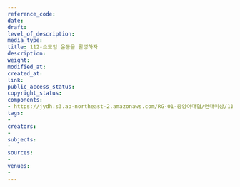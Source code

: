 ```yaml
---
reference_code: 
date: 
draft: 
level_of_description: 
media_type: 
title: 112-소모임 운동을 활성하자
description: 
weight: 
modified_at: 
created_at: 
link: 
public_access_status: 
copyright_status: 
components:
- https://jydh.s3.ap-northeast-2.amazonaws.com/RG-01-중앙여대협/연대미상/112-소모임+운동을+활성하자.pdf
tags:
- 
creators:
- 
subjects:
- 
sources:
- 
venues:
- 
---
```

